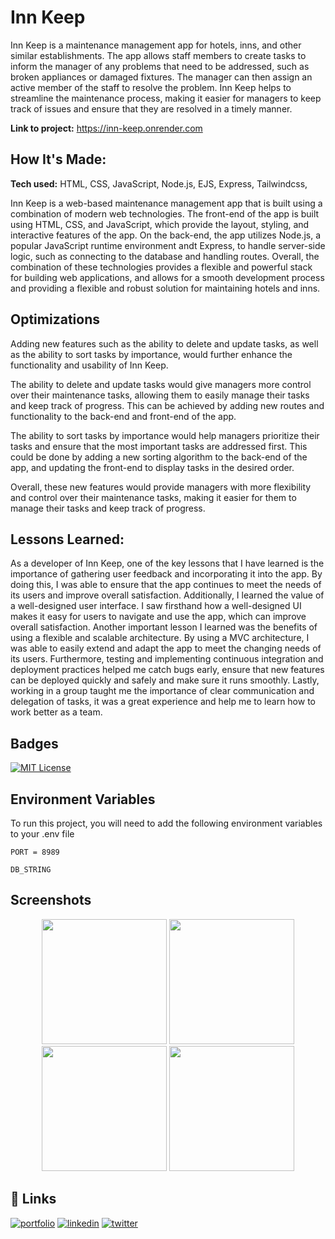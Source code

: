# Inn Keep

Inn Keep is a maintenance management app for hotels, inns, and other similar establishments. The app allows staff members to create tasks to inform the manager of any problems that need to be addressed, such as broken appliances or damaged fixtures. The manager can then assign an active member of the staff to resolve the problem. Inn Keep helps to streamline the maintenance process, making it easier for managers to keep track of issues and ensure that they are resolved in a timely manner.

**Link to project:** https://inn-keep.onrender.com

## How It's Made:

**Tech used:** HTML, CSS, JavaScript, Node.js, EJS, Express, Tailwindcss,

Inn Keep is a web-based maintenance management app that is built using a combination of modern web technologies. The front-end of the app is built using HTML, CSS, and JavaScript, which provide the layout, styling, and interactive features of the app. On the back-end, the app utilizes Node.js, a popular JavaScript runtime environment andt Express, to handle server-side logic, such as connecting to the database and handling routes.
Overall, the combination of these technologies provides a flexible and powerful stack for building web applications, and allows for a smooth development process and providing a flexible and robust solution for maintaining hotels and inns.

## Optimizations

Adding new features such as the ability to delete and update tasks, as well as the ability to sort tasks by importance, would further enhance the functionality and usability of Inn Keep.

The ability to delete and update tasks would give managers more control over their maintenance tasks, allowing them to easily manage their tasks and keep track of progress. This can be achieved by adding new routes and functionality to the back-end and front-end of the app.

The ability to sort tasks by importance would help managers prioritize their tasks and ensure that the most important tasks are addressed first. This could be done by adding a new sorting algorithm to the back-end of the app, and updating the front-end to display tasks in the desired order.

Overall, these new features would provide managers with more flexibility and control over their maintenance tasks, making it easier for them to manage their tasks and keep track of progress.

## Lessons Learned:

As a developer of Inn Keep, one of the key lessons that I have learned is the importance of gathering user feedback and incorporating it into the app. By doing this, I was able to ensure that the app continues to meet the needs of its users and improve overall satisfaction. Additionally, I learned the value of a well-designed user interface. I saw firsthand how a well-designed UI makes it easy for users to navigate and use the app, which can improve overall satisfaction. Another important lesson I learned was the benefits of using a flexible and scalable architecture. By using a MVC architecture, I was able to easily extend and adapt the app to meet the changing needs of its users. Furthermore, testing and implementing continuous integration and deployment practices helped me catch bugs early, ensure that new features can be deployed quickly and safely and make sure it runs smoothly. Lastly, working in a group taught me the importance of clear communication and delegation of tasks, it was a great experience and help me to learn how to work better as a team.


## Badges

[![MIT License](https://img.shields.io/badge/License-MIT-green.svg)](https://choosealicense.com/licenses/mit/)

## Environment Variables

To run this project, you will need to add the following environment variables to your .env file

`PORT = 8989`

`DB_STRING`


## Screenshots
<div align="center">
<img src="https://user-images.githubusercontent.com/102362172/215077290-3b4d7d3b-27e6-45a5-b0cd-ba38a4af5628.png" width="200" height="200">
<img src="https://user-images.githubusercontent.com/102362172/215077301-7aa4e83e-6f79-45e8-892a-e7afcbecc49b.png" width="200" height="200">
<img src="https://user-images.githubusercontent.com/102362172/215077318-8632795c-de71-415d-b395-1b899661ad1c.png" width="200" height="200">
<img src="https://user-images.githubusercontent.com/102362172/215077308-76e720ec-cae1-484d-b449-537f80dcc6b1.png" width="200" height="200">

</div>


## 🔗 Links

[![portfolio](https://img.shields.io/badge/my_portfolio-000?style=for-the-badge&logo=ko-fi&logoColor=white)](https://nicoleta-serban.netlify.app/)
[![linkedin](https://img.shields.io/badge/linkedin-0A66C2?style=for-the-badge&logo=linkedin&logoColor=white)](https://www.linkedin.com/in/nicoletaserban/)
[![twitter](https://img.shields.io/badge/twitter-1DA1F2?style=for-the-badge&logo=twitter&logoColor=white)](https://twitter.com/NicoS915)

